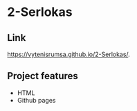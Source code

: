 # 2-Serlokas

## Link

 https://vytenisrumsa.github.io/2-Serlokas/.

## Project features
- HTML
- Github pages